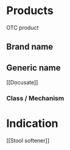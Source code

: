 # Products
OTC product

## Brand name



## Generic name
[[Docusate]]


### Class / Mechanism


# Indication
[[Stool softener]]